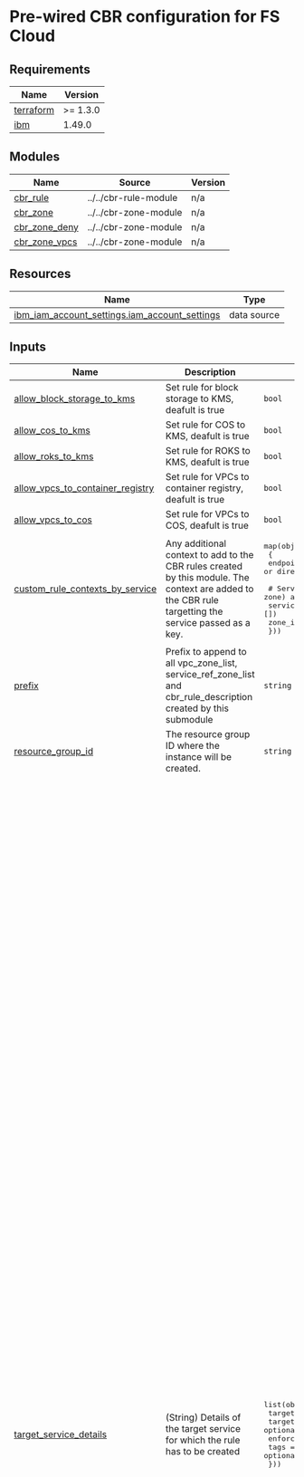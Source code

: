 # Pre-wired CBR configuration for FS Cloud


<!-- BEGINNING OF PRE-COMMIT-TERRAFORM DOCS HOOK -->
## Requirements

| Name | Version |
|------|---------|
| <a name="requirement_terraform"></a> [terraform](#requirement\_terraform) | >= 1.3.0 |
| <a name="requirement_ibm"></a> [ibm](#requirement\_ibm) | 1.49.0 |

## Modules

| Name | Source | Version |
|------|--------|---------|
| <a name="module_cbr_rule"></a> [cbr\_rule](#module\_cbr\_rule) | ../../cbr-rule-module | n/a |
| <a name="module_cbr_zone"></a> [cbr\_zone](#module\_cbr\_zone) | ../../cbr-zone-module | n/a |
| <a name="module_cbr_zone_deny"></a> [cbr\_zone\_deny](#module\_cbr\_zone\_deny) | ../../cbr-zone-module | n/a |
| <a name="module_cbr_zone_vpcs"></a> [cbr\_zone\_vpcs](#module\_cbr\_zone\_vpcs) | ../../cbr-zone-module | n/a |

## Resources

| Name | Type |
|------|------|
| [ibm_iam_account_settings.iam_account_settings](https://registry.terraform.io/providers/IBM-Cloud/ibm/1.49.0/docs/data-sources/iam_account_settings) | data source |

## Inputs

| Name | Description | Type | Default | Required |
|------|-------------|------|---------|:--------:|
| <a name="input_allow_block_storage_to_kms"></a> [allow\_block\_storage\_to\_kms](#input\_allow\_block\_storage\_to\_kms) | Set rule for block storage to KMS, deafult is true | `bool` | `true` | no |
| <a name="input_allow_cos_to_kms"></a> [allow\_cos\_to\_kms](#input\_allow\_cos\_to\_kms) | Set rule for COS to KMS, deafult is true | `bool` | `true` | no |
| <a name="input_allow_roks_to_kms"></a> [allow\_roks\_to\_kms](#input\_allow\_roks\_to\_kms) | Set rule for ROKS to KMS, deafult is true | `bool` | `true` | no |
| <a name="input_allow_vpcs_to_container_registry"></a> [allow\_vpcs\_to\_container\_registry](#input\_allow\_vpcs\_to\_container\_registry) | Set rule for VPCs to container registry, deafult is true | `bool` | `true` | no |
| <a name="input_allow_vpcs_to_cos"></a> [allow\_vpcs\_to\_cos](#input\_allow\_vpcs\_to\_cos) | Set rule for VPCs to COS, deafult is true | `bool` | `true` | no |
| <a name="input_custom_rule_contexts_by_service"></a> [custom\_rule\_contexts\_by\_service](#input\_custom\_rule\_contexts\_by\_service) | Any additional context to add to the CBR rules created by this module. The context are added to the CBR rule targetting the service passed as a key. | <pre>map(object(<br>    {<br>      endpointType = string # "private, public or direct"<br><br>      # Service-name (module lookup for existing network zone) and/or CBR zone id<br>      service_ref_names = optional(list(string), [])<br>      zone_ids          = optional(list(string), [])<br>  }))</pre> | `{}` | no |
| <a name="input_prefix"></a> [prefix](#input\_prefix) | Prefix to append to all vpc\_zone\_list, service\_ref\_zone\_list and cbr\_rule\_description created by this submodule | `string` | n/a | yes |
| <a name="input_resource_group_id"></a> [resource\_group\_id](#input\_resource\_group\_id) | The resource group ID where the instance will be created. | `string` | n/a | yes |
| <a name="input_target_service_details"></a> [target\_service\_details](#input\_target\_service\_details) | (String) Details of the target service for which the rule has to be created | <pre>list(object({<br>    target_service_name = string<br>    target_rg           = optional(string)<br>    enforcement_mode    = string<br>    tags                = optional(list(string))<br>  }))</pre> | <pre>[<br>  {<br>    "enforcement_mode": "report",<br>    "target_service_name": "iam-groups"<br>  },<br>  {<br>    "enforcement_mode": "report",<br>    "target_service_name": "iam-access-management"<br>  },<br>  {<br>    "enforcement_mode": "report",<br>    "target_service_name": "iam-identity"<br>  },<br>  {<br>    "enforcement_mode": "report",<br>    "target_service_name": "user-management"<br>  },<br>  {<br>    "enforcement_mode": "report",<br>    "target_service_name": "cloud-object-storage"<br>  },<br>  {<br>    "enforcement_mode": "report",<br>    "target_service_name": "codeengine"<br>  },<br>  {<br>    "enforcement_mode": "report",<br>    "target_service_name": "container-registry"<br>  },<br>  {<br>    "enforcement_mode": "disabled",<br>    "target_service_name": "databases-for-cassandra"<br>  },<br>  {<br>    "enforcement_mode": "disabled",<br>    "target_service_name": "databases-for-enterprisedb"<br>  },<br>  {<br>    "enforcement_mode": "disabled",<br>    "target_service_name": "databases-for-elasticsearch"<br>  },<br>  {<br>    "enforcement_mode": "disabled",<br>    "target_service_name": "databases-for-etcd"<br>  },<br>  {<br>    "enforcement_mode": "disabled",<br>    "target_service_name": "databases-for-mongodb"<br>  },<br>  {<br>    "enforcement_mode": "disabled",<br>    "target_service_name": "databases-for-mysql"<br>  },<br>  {<br>    "enforcement_mode": "disabled",<br>    "target_service_name": "databases-for-postgresql"<br>  },<br>  {<br>    "enforcement_mode": "disabled",<br>    "target_service_name": "databases-for-redis"<br>  },<br>  {<br>    "enforcement_mode": "report",<br>    "target_service_name": "directlink"<br>  },<br>  {<br>    "enforcement_mode": "report",<br>    "target_service_name": "dns-svcs"<br>  },<br>  {<br>    "enforcement_mode": "report",<br>    "target_service_name": "messagehub"<br>  },<br>  {<br>    "enforcement_mode": "report",<br>    "target_service_name": "kms"<br>  },<br>  {<br>    "enforcement_mode": "disabled",<br>    "target_service_name": "containers-kubernetes"<br>  },<br>  {<br>    "enforcement_mode": "disabled",<br>    "target_service_name": "messages-for-rabbitmq"<br>  },<br>  {<br>    "enforcement_mode": "report",<br>    "target_service_name": "secrets-manager"<br>  },<br>  {<br>    "enforcement_mode": "report",<br>    "target_service_name": "transit"<br>  },<br>  {<br>    "enforcement_mode": "report",<br>    "target_service_name": "is"<br>  },<br>  {<br>    "enforcement_mode": "report",<br>    "target_service_name": "schematics"<br>  },<br>  {<br>    "enforcement_mode": "report",<br>    "target_service_name": "apprapp"<br>  },<br>  {<br>    "enforcement_mode": "report",<br>    "target_service_name": "event-notifications"<br>  },<br>  {<br>    "enforcement_mode": "report",<br>    "target_service_name": "compliance"<br>  }<br>]</pre> | no |
| <a name="input_zone_service_ref_list"></a> [zone\_service\_ref\_list](#input\_zone\_service\_ref\_list) | (List) Service reference for the zone creation | `list(string)` | <pre>[<br>  "cloud-object-storage",<br>  "codeengine",<br>  "containers-kubernetes",<br>  "databases-for-cassandra",<br>  "databases-for-elasticsearch",<br>  "databases-for-enterprisedb",<br>  "databases-for-etcd",<br>  "databases-for-mongodb",<br>  "databases-for-mysql",<br>  "databases-for-postgresql",<br>  "databases-for-redis",<br>  "directlink",<br>  "iam-groups",<br>  "is",<br>  "messagehub",<br>  "messages-for-rabbitmq",<br>  "schematics",<br>  "secrets-manager",<br>  "server-protect",<br>  "user-management",<br>  "apprapp",<br>  "compliance",<br>  "event-notifications"<br>]</pre> | no |
| <a name="input_zone_vpc_crn_list"></a> [zone\_vpc\_crn\_list](#input\_zone\_vpc\_crn\_list) | (List) VPC CRN for the zones | `list(string)` | n/a | yes |

## Outputs

| Name | Description |
|------|-------------|
| <a name="output_account_id"></a> [account\_id](#output\_account\_id) | Account ID (used in tests) |
<!-- END OF PRE-COMMIT-TERRAFORM DOCS HOOK -->

